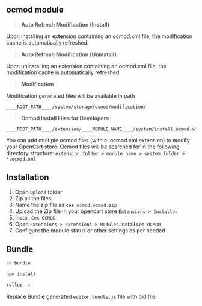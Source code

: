 ## ocmod module

> **Auto Refresh Modification (Install)**

Upon installing an extension containing an ocmod.xml file, the modification cache is automatically refreshed.

> **Auto Refresh Modification (Uninstall)**

Upon uninstalling an extension containing an ocmod.xml file, the modification cache is automatically refreshed.

> **Modification**

Modification generated files will be available in path
```
____ROOT_PATH____/system/storage/ocmod/modification/
```

> **Ocmod Install Files for Developers**

```
____ROOT_PATH____/extension/____MODULE_NAME____/system/install.ocmod.xml
```

You can add multiple ocmod files (with a .ocmod.xml extension) to modify your OpenCart store.
Ocmod files will be searched for in the following directory structure: ```extension folder > module name > system folder > *.ocmod.xml```

## Installation

1. Open `Upload` folder
2. Zip all the files 
3. Name the zip file as `ces_ocmod.ocmod.zip`
4. Upload the Zip file in your opencart store
`Extensions > Installer`
5. Install `Ces OCMOD`
6. Open `Extensions > Extensions > Modules`
Install `Ces OCMOD`
7. Configure the module status or other settings as per needed 

## Bundle

```sh
cd bundle
```

```sh
npm install
```

```sh
rollup -c
```

Replace Bundle generated <code>editor.bundle.js</code> file with [old file](./upload/admin/view/javascript/)
